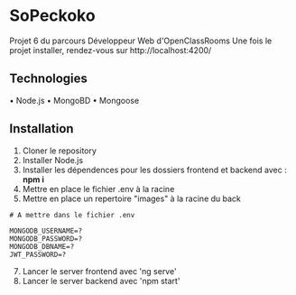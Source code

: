 # SoPeckoko

Projet 6 du parcours Développeur Web d'OpenClassRooms
Une fois le projet installer, rendez-vous sur http://localhost:4200/

## Technologies

• Node.js
• MongoBD
• Mongoose

## Installation

1. Cloner le repository
2. Installer Node.js 
3. Installer les dépendences pour les dossiers frontend et backend avec : <strong>npm i</strong>
6. Mettre en place le fichier .env à la racine
7. Mettre en place un repertoire "images" à la racine du back

````text
# A mettre dans le fichier .env

MONGODB_USERNAME=?
MONGODB_PASSWORD=?
MONGODB_DBNAME=?
JWT_PASSWORD=?
````

7. Lancer le server frontend avec 'ng serve'
8. Lancer le server backend avec 'npm start'


